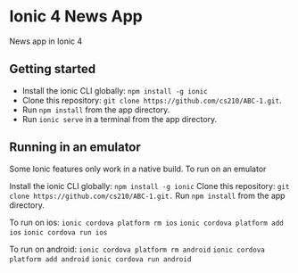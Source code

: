 # Ionic 4 News App

News app in Ionic 4

## Getting started

* Install the ionic CLI globally: `npm install -g ionic`
* Clone this repository: `git clone https://github.com/cs210/ABC-1.git`.
* Run `npm install` from the app directory.
* Run `ionic serve` in a terminal from the app directory.

## Running in an emulator

Some Ionic features only work in a native build. To run on an emulator

Install the ionic CLI globally: `npm install -g ionic`
Clone this repository: `git clone https://github.com/cs210/ABC-1.git.`
Run `npm install` from the app directory.

To run on ios:
`ionic cordova platform rm ios`
`ionic cordova platform add ios`
`ionic cordova run ios`

To run on android:
`ionic cordova platform rm android`
`ionic cordova platform add android`
`ionic cordova run android`

